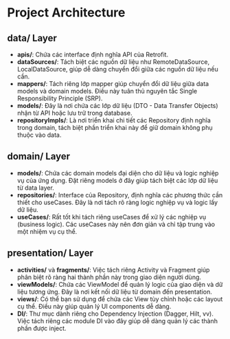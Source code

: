 # Project Architecture

## data/ Layer
- **apis/**: Chứa các interface định nghĩa API của Retrofit.
- **dataSources/**: Tách biệt các nguồn dữ liệu như RemoteDataSource, LocalDataSource, giúp dễ dàng chuyển đổi giữa các nguồn dữ liệu nếu cần.
- **mappers/**: Tách riêng lớp mapper giúp chuyển đổi dữ liệu giữa data models và domain models. Điều này tuân thủ nguyên tắc Single Responsibility Principle (SRP).
- **models/**: Đây là nơi chứa các lớp dữ liệu (DTO - Data Transfer Objects) nhận từ API hoặc lưu trữ trong database.
- **repositoryImpls/**: Là nơi triển khai chi tiết các Repository định nghĩa trong domain, tách biệt phần triển khai này để giữ domain không phụ thuộc vào data.

## domain/ Layer
- **models/**: Chứa các domain models đại diện cho dữ liệu và logic nghiệp vụ của ứng dụng. Đặt riêng models ở đây giúp tách biệt các lớp dữ liệu từ data layer.
- **repositories/**: Interface của Repository, định nghĩa các phương thức cần thiết cho useCases. Đây là nơi tách rõ ràng logic nghiệp vụ và logic lấy dữ liệu.
- **useCases/**: Rất tốt khi tách riêng useCases để xử lý các nghiệp vụ (business logic). Các useCases này nên đơn giản và chỉ tập trung vào một nhiệm vụ cụ thể.

## presentation/ Layer
- **activities/** và **fragments/**: Việc tách riêng Activity và Fragment giúp phân biệt rõ ràng hai thành phần này trong giao diện người dùng.
- **viewModels/**: Chứa các ViewModel để quản lý logic của giao diện và dữ liệu tương ứng. Đây là nơi kết nối dữ liệu từ domain đến presentation.
- **views/**: Có thể bạn sử dụng để chứa các View tùy chỉnh hoặc các layout cụ thể. Điều này giúp quản lý UI components dễ dàng.
- **DI/**: Thư mục dành riêng cho Dependency Injection (Dagger, Hilt, vv). Việc tách riêng các module DI vào đây giúp dễ dàng quản lý các thành phần được inject.
